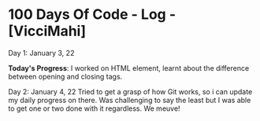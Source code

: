 # 100 Days Of Code - Log -  [VicciMahi]

Day 1: January 3, 22

**Today's Progress**: I worked on HTML element, learnt about the difference between opening and closing tags.

Day 2: January 4, 22
 Tried to get a grasp of how Git works, so i can update my daily progress on there. Was challenging to say the least but I was able to get one or two done with it regardless. We meuve!
